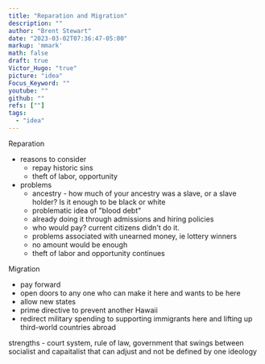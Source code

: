 ```yaml
---
title: "Reparation and Migration"
description: ""
author: "Brent Stewart"
date: "2023-03-02T07:36:47-05:00"
markup: 'mmark'
math: false
draft: true
Victor_Hugo: "true"
picture: "idea"
Focus_Keyword: ""
youtube: ""
github: ""
refs: [""]
tags:
  - "idea"
---
```


Reparation
* reasons to consider
  * repay historic sins
  * theft of labor, opportunity
* problems
  * ancestry - how much of your ancestry was a slave, or a slave holder?  Is it enough to be black or white
  * problematic idea of "blood debt"
  * already doing it through admissions and hiring policies
  * who would pay? current citizens didn't do it.
  * problems associated with unearned money, ie lottery winners
  * no amount would be enough
  * theft of labor and opportunity continues



Migration
* pay forward
* open doors to any one who can make it here and wants to be here
* allow new states
* prime directive to prevent another Hawaii
* redirect military spending to supporting immigrants here and lifting up third-world countries abroad

strengths - court system, rule of law, government that swings between socialist and capaitalist that can adjust and not be defined by one ideology

